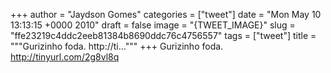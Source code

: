 
+++
author = "Jaydson Gomes"
categories = ["tweet"]
date = "Mon May 10 13:13:15 +0000 2010"
draft = false
image = "{TWEET_IMAGE}"
slug = "ffe23219c4ddc2eeb81384b8690ddc76c4756557"
tags = ["tweet"]
title = """Gurizinho foda. http://ti..."""
+++
Gurizinho foda. http://tinyurl.com/2g8vl8q
